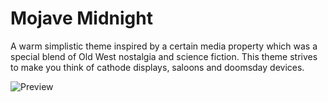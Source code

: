 # Mojave Midnight

A warm simplistic theme inspired by a certain media property which was a special blend of Old West nostalgia and science fiction. This theme strives to make you think of cathode displays, saloons and doomsday devices.

![Preview](http://hartmannconcoctions.com/static/img/vscode-mojavemidnight-minimal.png)
